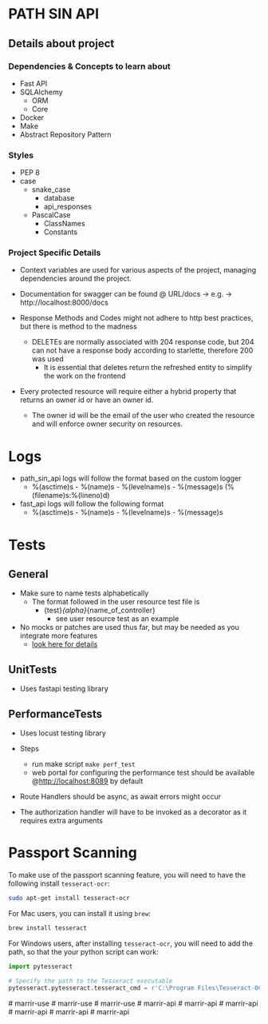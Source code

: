 # PATH SIN API

## Details about project

### Dependencies & Concepts to learn about

* Fast API
* SQLAlchemy
    * ORM
    * Core
* Docker
* Make
* Abstract Repository Pattern

### Styles

* PEP 8
* case
    * snake_case
        * database
        * api_responses
    * PascalCase
        * ClassNames
        * Constants

### Project Specific Details

* Context variables are used for various aspects of the project, managing dependencies around the project.
* Documentation for swagger can be found @ URL/docs -> e.g. -> http://localhost:8000/docs

* Response Methods and Codes might not adhere to http best practices, but there is method to the madness
    * DELETEs are normally associated with 204 response code, but 204 can not have a response body according to
      starlette, therefore 200 was used
        * It is essential that deletes return the refreshed entity to simplify the work on the frontend

* Every protected resource will require either a hybrid property that returns an owner id or have an owner id.
    * The owner id will be the email of the user who created the resource and will enforce owner security on resources.

# Logs

* path_sin_api logs will follow the format based on the custom logger
    * %(asctime)s - %(name)s - %(levelname)s - %(message)s (%(filename)s:%(lineno)d)
* fast_api logs will follow the following format
    * %(asctime)s - %(name)s - %(levelname)s - %(message)s

# Tests

## General

* Make sure to name tests alphabetically
    * The format followed in the user resource test file is
        * {test}_{alpha}_{name_of_controller}
            * see user resource test as an example
* No mocks or patches are used thus far, but may be needed as you integrate more features
    * [look here for details](https://realpython.com/python-mock-library/#what-is-mocking)

## UnitTests

* Uses fastapi testing library

## PerformanceTests

* Uses locust testing library
* Steps
    * run make script ```make perf_test```
    * web portal for configuring the performance test should be available @[http://localhost:8089](http:localhost:8089)
      by default

* Route Handlers should be async, as await errors might occur
* The authorization handler will have to be invoked as a decorator as it requires extra arguments


# Passport Scanning

To make use of the passport scanning feature, you will need to have the following install `tesseract-ocr`:

```bash
sudo apt-get install tesseract-ocr
```

For Mac users, you can install it using `brew`:

```bash
brew install tesseract
```

For Windows users, after installing `tesseract-ocr`, you will need to add the path, so that the your python script can work:

```python
import pytesseract

# Specify the path to the Tesseract executable
pytesseract.pytesseract.tesseract_cmd = r'C:\Program Files\Tesseract-OCR\tesseract.exe'
```
#   m a r r i r - u s e  
 #   m a r r i r - u s e  
 #   m a r r i r - u s e  
 #   m a r r i r - a p i  
 #   m a r r i r - a p i  
 #   m a r r i r - a p i  
 #   m a r r i r - a p i  
 #   m a r r i r - a p i  
 #   m a r r i r - a p i  
 